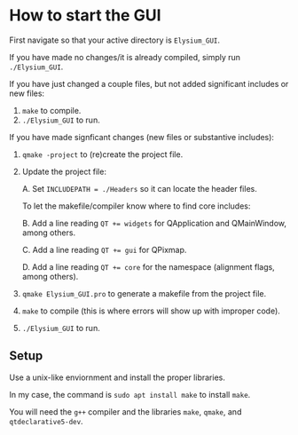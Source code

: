 # How to start the GUI

First navigate so that your active directory is `Elysium_GUI`.

If you have made no changes/it is already compiled, simply run `./Elysium_GUI`.

If you have just changed a couple files, but not added significant includes or new files:
1. `make` to compile.
2. `./Elysium_GUI` to run.


If you have made signficant changes (new files or substantive includes):
1. `qmake -project` to (re)create the project file.
2. Update the project file:

    A. Set `INCLUDEPATH = ./Headers` so it can locate the header files.

    To let the makefile/compiler know where to find core includes:

    B. Add a line reading `QT += widgets` for QApplication and QMainWindow, among others.

    C. Add a line reading `QT += gui` for QPixmap.

    D. Add a line reading `QT += core` for the namespace (alignment flags, among others).

    [comment]: # (Update Here if new lines become necessary)

3. `qmake Elysium_GUI.pro` to generate a makefile from the project file.
4. `make` to compile (this is where errors will show up with improper code).
5. `./Elysium_GUI` to run.

## Setup
Use a unix-like enviornment and install the proper libraries.

In my case, the command is `sudo apt install make` to install `make`.

You will need the `g++` compiler and the libraries `make`, `qmake`, and `qtdeclarative5-dev`.

